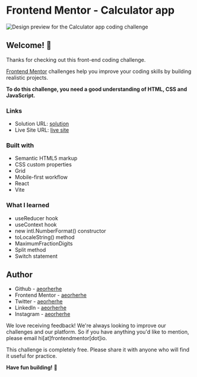 # Frontend Mentor - Calculator app

![Design preview for the Calculator app coding challenge](./design/desktop-preview.jpg)

## Welcome! 👋

Thanks for checking out this front-end coding challenge.

[Frontend Mentor](https://www.frontendmentor.io) challenges help you improve your coding skills by building realistic projects.

**To do this challenge, you need a good understanding of HTML, CSS and JavaScript.**

### Links

- Solution URL: [solution](https://github.com/aeorherhe/calculator-app-OOP.git)
- Live Site URL: [live site](https://aeorherhe-calculator-app-oop.netlify.app)

### Built with

- Semantic HTML5 markup
- CSS custom properties
- Grid
- Mobile-first workflow
- React
- Vite

### What I learned

- useReducer hook
- useContext hook
- new intl.NumberFormat() constructor
- toLocaleString() method
- MaximumFractionDigits
- Split method
- Switch statement

## Author

- Github - [aeorherhe](https://github.com/aeorherhe)
- Frontend Mentor - [aeorherhe](https://www.frontendmentor.io/profile/aeorherhe)
- Twitter - [aeorherhe](https://twitter.com/aeorherhe)
- LinkedIn - [aeorherhe](https://www.linkedin.com/in/aeorherhe/)
- Instagram - [aeorherhe](https://www.instagram.com/aeorherhe/)

We love receiving feedback! We're always looking to improve our challenges and our platform. So if you have anything you'd like to mention, please email hi[at]frontendmentor[dot]io.

This challenge is completely free. Please share it with anyone who will find it useful for practice.

**Have fun building!** 🚀
